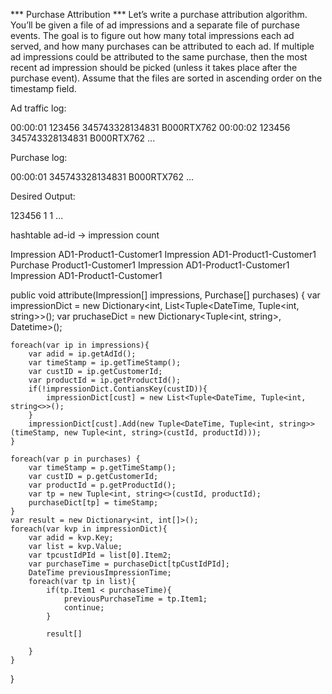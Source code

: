 *** Purchase Attribution ***
Let’s write a purchase attribution algorithm. You’ll be given a file of ad impressions 
and a separate file of purchase events. 
The goal is to figure out how many total impressions each ad served, 
and how many purchases can be attributed to each ad. 
If multiple ad impressions could be attributed to the same purchase, then the most 
recent ad impression should be picked 
(unless it takes place after the purchase event). Assume that the files are sorted in 
ascending order on the timestamp field.

Ad traffic log:

 <timestamp>     <ad-id>          <customer-id>     <product-id>
 00:00:01        123456           345743328134831     B000RTX762
 00:00:02        123456           345743328134831     B000RTX762
 ...

Purchase log:

 <timestamp>     <customer-id>       <product-id>
 00:00:01        345743328134831     B000RTX762
 ...

Desired Output:

 <ad-id>        <total-impressions>     <total-purchases>
 123456         1                       1
 ...
 
 hashtable 
 ad-id -> impression count
 
Impression AD1-Product1-Customer1
Impression AD1-Product1-Customer1
Purchase   Product1-Customer1
Impression AD1-Product1-Customer1
Impression AD1-Product1-Customer1

public void attribute(Impression[] impressions, Purchase[] purchases) {
    var impressionDict = new Dictionary<int, List<Tuple<DateTime, Tuple<int, string>>();
    var pruchaseDict = new Dictionary<Tuple<int, string>, Datetime>();
    
    foreach(var ip in impressions){
        var adid = ip.getAdId();
        var timeStamp = ip.getTimeStamp();
        var custID = ip.getCustomerId;
        var productId = ip.getProductId();
        if(!impressionDict.ContiansKey(custID)){
            impressionDict[cust] = new List<Tuple<DateTime, Tuple<int, string<>>();
        }
        impressionDict[cust].Add(new Tuple<DateTime, Tuple<int, string>>(timeStamp, new Tuple<int, string>(custId, productId)));
    }
    
    foreach(var p in purchases) {
        var timeStamp = p.getTimeStamp();
        var custID = p.getCustomerId;
        var productId = p.getProductId();
        var tp = new Tuple<int, string<>(custId, productId);
        purchaseDict[tp] = timeStamp;
    }
    var result = new Dictionary<int, int[]>();
    foreach(var kvp in impressionDict){
        var adid = kvp.Key;
        var list = kvp.Value;
        var tpcustIdPId = list[0].Item2;
        var purchaseTime = purchaseDict[tpCustIdPId];
        DateTime previousImpressionTime;
        foreach(var tp in list){
            if(tp.Item1 < purchaseTime){
                previousPurchaseTime = tp.Item1;
                continue;
            }
            
            result[]
            
        }
    }

}
